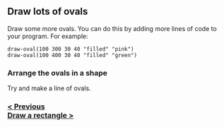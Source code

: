 ## Draw lots of ovals

Draw some more ovals. You can do this by adding more lines of code to your program. For example:

```
draw-oval(100 300 30 40 "filled" "pink")
draw-oval(100 400 30 40 "filled" "green")
```

### Arrange the ovals in a shape

Try and make a line of ovals.

### [< Previous](#oval) <div class="next">[Draw a rectangle >](#rectangle)</div>
